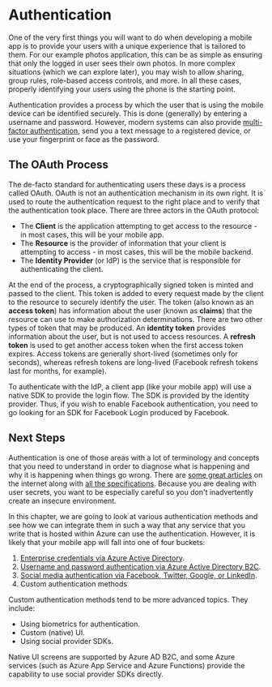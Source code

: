 # Authentication

One of the very first things you will want to do when developing a mobile app is to provide your users with a unique experience that is tailored to them.  For our example photos application, this can be as simple as ensuring that only the logged in user sees their own photos.  In more complex situations (which we can explore later), you may wish to allow sharing, group rules, role-based access controls, and more.  In all these cases, properly identifying your users using the phone is the starting point.

Authentication provides a process by which the user that is using the mobile device can be identified securely.  This is done (generally) by entering a username and password.  However, modern systems can also provide [multi-factor authentication](https://en.wikipedia.org/wiki/Multi-factor_authentication), send you a text message to a registered device, or use your fingerprint or face as the password.

## The OAuth Process

The de-facto standard for authenticating users these days is a process called OAuth.  OAuth is not an authentication mechanism in its own right.  It is used to route the authentication request to the right place and to verify that the authentication took place.  There are three actors in the OAuth protocol:

* The **Client** is the application attempting to get access to the resource - in most cases, this will be your mobile app.
* The **Resource** is the provider of information that your client is attempting to access - in most cases, this will be the mobile backend.
* The **Identity Provider** (or IdP) is the service that is responsible for authenticating the client.

At the end of the process, a cryptographically signed token is minted and passed to the client.  This token is added to every request made by the client to the resource to securely identify the user.  The token (also known as an **access token**) has information about the user (known as **claims**) that the resource can use to make authorization determinations.  There are two other types of token that may be produced.  An **identity token** provides information about the user, but is not used to access resources.  A **refresh token** is used to get another access token when the first access token expires.  Access tokens are generally short-lived (sometimes only for seconds), whereas refresh tokens are long-lived (Facebook refresh tokens last for months, for example).

To authenticate with the IdP, a client app (like your mobile app) will use a native SDK to provide the login flow.  The SDK is provided by the identity provider.  Thus, if you wish to enable Facebook authentication, you need to go looking for an SDK for Facebook Login produced by Facebook.

## Next Steps

Authentication is one of those areas with a lot of terminology and concepts that you need to understand in order to diagnose what is happening and why it is happening when things go wrong.  There are [some great articles](https://oauth.net/2/native-apps/) on the internet along with [all the specifications](https://oauth.net/2/).  Because you are dealing with user secrets, you want to be especially careful so you don't inadvertently create an insecure environment.

In this chapter, we are going to look at various authentication methods and see how we can integrate them in such a way that any service that you write that is hosted within Azure can use the authentication.  However, it is likely that your mobile app will fall into one of four buckets:

1. [Enterprise credentials via Azure Active Directory](aad.md).
2. [Username and password authentication via Azure Active Directory B2C](b2c.md).
3. [Social media authentication via Facebook, Twitter, Google, or LinkedIn](social.md).
4. Custom authentication methods

Custom authentication methods tend to be more advanced topics.  They include:

* Using biometrics for authentication.
* Custom (native) UI.
* Using social provider SDKs.

Native UI screens are supported by Azure AD B2C, and some Azure services (such as Azure App Service and Azure Functions) provide the capability to use social provider SDKs directly.  
